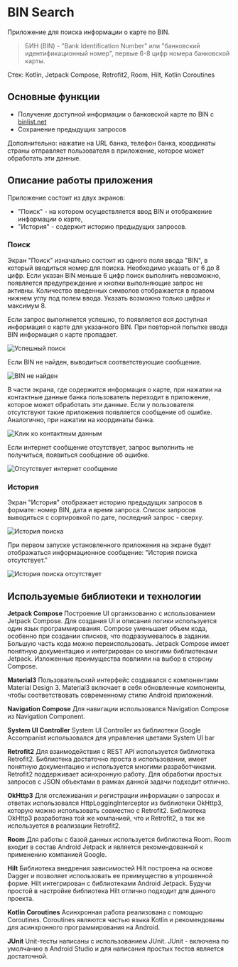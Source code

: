 # BIN Search

Приложение для поиска информации о карте по BIN.
>БИН (BIN) - "Bank Identification Number" или "банковский идентификационный номер", первые 6-8 цифр номера банковской карты.

Стек: Kotlin, Jetpack Compose, Retrofit2, Room, Hilt, Kotlin Coroutines

## Основные функции

- Получение доступной информации о банковской карте по BIN c [binlist.net](https://binlist.net)
- Сохранение предыдущих запросов

Дополнительно: нажатие на URL банка, телефон банка, координаты страны отправляет пользователя в приложение, которое может обработать эти данные.

## Описание работы приложения

Приложение состоит из двух экранов:
- "Поиск" - на котором осуществляется ввод BIN и отображение информации о карте,
- "История" - содержит историю предыдущих запросов.

### Поиск

Экран "Поиск" изначально состоит из одного поля ввода "BIN", в который вводиться номер для поиска.
Необходимо указать от 6 до 8 цифр. Если указан BIN меньше 6 цифр поиск выполнить невозможно, появляется предупреждение и кнопки выполняющие запрос не активны. Количество введенных символов отображается в правом нижнем углу под полем ввода. Указать возможно только цифры и максимум 8.

Если запрос выполняется успешно, то появляется вся доступная информация о карте для указанного BIN. При повторной попытке ввода BIN информация о карте пропадает.

![Успешный поиск](https://i.ibb.co/2qRQ5dh/1.gif)

Если BIN не найден, выводиться соответствующие сообщение.

![BIN не найден](https://i.ibb.co/wLm4sSw/Screenrecorder-2023-02-18-17-33-18-509.gif)

В части экрана, где содержится информация о карте, при нажатии на контактные данные банка пользователь переходит в приложение, которое может обработать эти данные. Если у пользователя отсутствуют такие приложения появляется сообщение об ошибке. Аналогично, при нажатии на координаты банка.

![Клик ко контактным данным](https://i.ibb.co/myBdjyp/Screenrecorder-2023-02-18-21-26-16-661.gif)

Если интернет сообщение отсутствует, запрос выполнить не получиться, появиться сообщение об ошибке.

![Отсутствует интернет сообщение](https://i.ibb.co/3ms5k4H/Screenrecorder-2023-02-18-17-33-53-803.gif)

### История

Экран "История" отображает историю предыдущих запросов в формате: номер BIN, дата и время запроса. Список запросов выводиться с сортировкой по дате, последний запрос - сверху.

![История поиска](https://i.ibb.co/ZKqd5bZ/Screenrecorder-2023-02-18-21-58-22-546.gif)

При первом запуске установленного приложения на экране будет отображаться информационное сообщение: "История поиска отсутствует."

![История поиска отсутствует](https://i.ibb.co/XJvVjFG/Screenrecorder-2023-02-18-21-59-39-890.gif)

## Используемые библиотеки и технологии

**Jetpack Compose**
Построение UI организованно с использованием Jetpack Compose. Для создания UI и описания логики используется один язык программирования. Compose уменьшает объем кода, особенно при создании списков, что подразумевалось в задании. Большую часть кода можно переиспользовать. Jetpack Compose имеет понятную документацию и интегрирован со многими библиотеками Jetpack. Изложенные преимущества повлияли на выбор в сторону Compose.

**Material3**
Пользовательский интерфейс создавался с компонентами Material Design 3. Material3 включает в себя обновленные компоненты, чтобы соответствовать современному стилю Android приложений.

**Navigation Compose**
Для навигации использовался Navigation Compose из Navigation Component.

**System UI Controller**
System UI Controller из библиотеки Google Accompanist использовался для управления цветами System UI bar

**Retrofit2**
Для взаимодействия с REST API используется библиотека Retrofit2. Библиотека достаточно проста в использовании, имеет понятную документацию и используется многими разработчиками. Retrofit2 поддерживает асинхронную работу. Для обработки простых запросов с JSON объектами в рамках данной задачи подходит отлично.

**OkHttp3**
Для отслеживания и регистрации информации о запросах и ответах использовался HttpLoggingInterceptor из библиотеки OkHttp3, которую можно использовать совместно с Retrofit2. Библиотека OkHttp3 разработана той же компанией, что и Retrofit2, а так же используется в реализации Retrofit2.

**Room**
Для работы с базой данных используется библиотека Room. Room входит в состав Android Jetpack и является рекомендованной к применению компанией Google.

**Hilt**
Библиотека внедрения зависимостей Hilt построена на основе Dagger и позволяет использовать ее преимущество в упрошенной форме. Hilt интегрирован с библиотеками Android Jetpack. Будучи простой в настройке библиотека Hilt отлично подходит для данного проекта.

**Kotlin Coroutines**
Асинхронная работа реализована с помощью Coroutines. Coroutines являются частью языка Kotlin и рекомендованы для асинхронного программирования на Android.

**JUnit**
Unit-тесты написаны с использованием JUnit. JUnit - включена по умолчанию в Android Studio и для написания простых тестов является достаточной.
